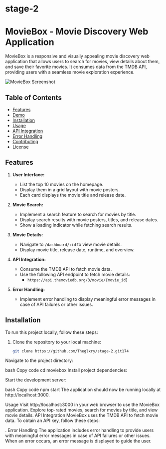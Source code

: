 # stage-2
# MovieBox - Movie Discovery Web Application

MovieBox is a responsive and visually appealing movie discovery web application that allows users to search for movies, view details about them, and save their favorite movies. It consumes data from the TMDB API, providing users with a seamless movie exploration experience.

![MovieBox Screenshot](ss.png)

## Table of Contents

- [Features](#features)
- [Demo](#demo)
- [Installation](#installation)
- [Usage](#usage)
- [API Integration](#api-integration)
- [Error Handling](#error-handling)
- [Contributing](#contributing)
- [License](#license)

## Features

1. **User Interface:**
   - List the top 10 movies on the homepage.
   - Display them in a grid layout with movie posters.
   - Each card displays the movie title and release date.

2. **Movie Search:**
   - Implement a search feature to search for movies by title.
   - Display search results with movie posters, titles, and release dates.
   - Show a loading indicator while fetching search results.

3. **Movie Details:**
   - Navigate to `/dashboard/:id` to view movie details.
   - Display movie title, release date, runtime, and overview.

4. **API Integration:**
   - Consume the TMDB API to fetch movie data.
   - Use the following API endpoint to fetch movie details:
     - `https://api.themoviedb.org/3/movie/{movie_id}`

5. **Error Handling:**
   - Implement error handling to display meaningful error messages in case of API failures or other issues.
 

## Installation

To run this project locally, follow these steps:

1. Clone the repository to your local machine:

   ```bash
   git clone https://github.com/Theglxry/stage-2.git174
Navigate to the project directory:

bash
Copy code
cd moviebox
Install project dependencies:


Start the development server:

bash
Copy code
npm start
The application should now be running locally at http://localhost:3000.

Usage
Visit http://localhost:3000 in your web browser to use the MovieBox application.
Explore top-rated movies, search for movies by title, and view movie details.
API Integration
MovieBox uses the TMDB API to fetch movie data. To obtain an API key, follow these steps:

 .
Error Handling
The application includes error handling to provide users with meaningful error messages in case of API failures or other issues. When an error occurs, an error message is displayed to guide the user.